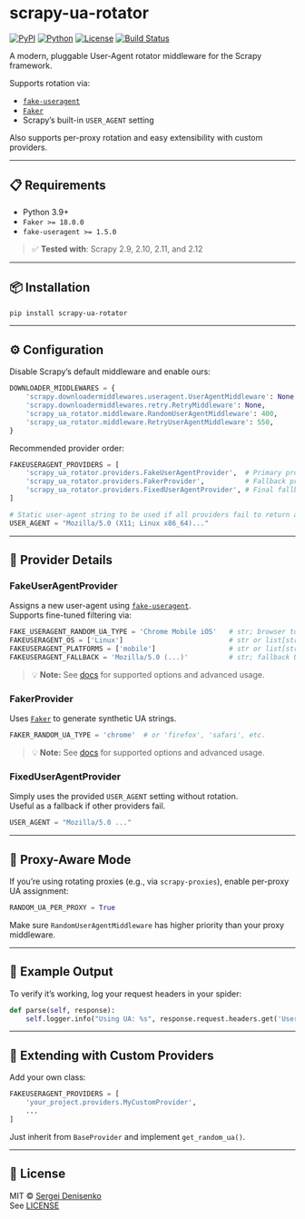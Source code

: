 
# scrapy-ua-rotator

[![PyPI](https://img.shields.io/pypi/v/scrapy-ua-rotator)](https://pypi.org/project/scrapy-ua-rotator/)
[![Python](https://img.shields.io/badge/Python-3.9%20|%203.10%20|%203.11%20|%203.12%20|%203.13-blue)](https://pypi.org/project/scrapy-ua-rotator/)
[![License](https://img.shields.io/github/license/geeone/scrapy-ua-rotator)](LICENSE)
[![Build Status](https://github.com/geeone/scrapy-ua-rotator/actions/workflows/build.yml/badge.svg)](https://github.com/geeone/scrapy-ua-rotator/actions/workflows/build.yml)

A modern, pluggable User-Agent rotator middleware for the Scrapy framework.

Supports rotation via:
- [`fake-useragent`](https://pypi.org/project/fake-useragent/)
- [`Faker`](https://faker.readthedocs.io/en/stable/providers/faker.providers.user_agent.html)
- Scrapy’s built-in `USER_AGENT` setting

Also supports per-proxy rotation and easy extensibility with custom providers.

---

## 📋 Requirements

- Python 3.9+
- `Faker >= 18.0.0`
- `fake-useragent >= 1.5.0`

> ✅ **Tested with**: Scrapy 2.9, 2.10, 2.11, and 2.12  

---

## 📦 Installation

```bash
pip install scrapy-ua-rotator
```

---

## ⚙️ Configuration

Disable Scrapy’s default middleware and enable ours:

```python
DOWNLOADER_MIDDLEWARES = {
    'scrapy.downloadermiddlewares.useragent.UserAgentMiddleware': None,
    'scrapy.downloadermiddlewares.retry.RetryMiddleware': None,
    'scrapy_ua_rotator.middleware.RandomUserAgentMiddleware': 400,
    'scrapy_ua_rotator.middleware.RetryUserAgentMiddleware': 550,
}
```

Recommended provider order:

```python
FAKEUSERAGENT_PROVIDERS = [
    'scrapy_ua_rotator.providers.FakeUserAgentProvider',  # Primary provider using the fake-useragent library
    'scrapy_ua_rotator.providers.FakerProvider',          # Fallback provider that generates synthetic UAs via Faker
    'scrapy_ua_rotator.providers.FixedUserAgentProvider', # Final fallback: uses the static USER_AGENT setting
]

# Static user-agent string to be used if all providers fail to return a valid value
USER_AGENT = "Mozilla/5.0 (X11; Linux x86_64)..."
```

---

## 🧩 Provider Details

### FakeUserAgentProvider

Assigns a new user-agent using [`fake-useragent`](https://github.com/fake-useragent/fake-useragent).  
Supports fine-tuned filtering via:

```python
FAKE_USERAGENT_RANDOM_UA_TYPE = 'Chrome Mobile iOS'   # str; browser to prioritize (default: 'random')
FAKEUSERAGENT_OS = ['Linux']                          # str or list[str]; OS filter (default: None — all OSes)
FAKEUSERAGENT_PLATFORMS = ['mobile']                  # str or list[str]; platform filter (default: None — all platforms)
FAKEUSERAGENT_FALLBACK = 'Mozilla/5.0 (...)'          # str; fallback UA string (default: internal fallback)
```

> 💡 **Note:** See [docs](https://github.com/fake-useragent/fake-useragent/blob/main/README.md) for supported options and advanced usage.

### FakerProvider

Uses [`Faker`](https://faker.readthedocs.io/en/stable/providers/faker.providers.user_agent.html) to generate synthetic UA strings.

```python
FAKER_RANDOM_UA_TYPE = 'chrome'  # or 'firefox', 'safari', etc.
```

> 💡 **Note:** See [docs](https://github.com/joke2k/faker/blob/master/README.rst) for supported options and advanced usage.

### FixedUserAgentProvider

Simply uses the provided `USER_AGENT` setting without rotation.  
Useful as a fallback if other providers fail.

```python
USER_AGENT = "Mozilla/5.0 ..."
```

---

## 🔀 Proxy-Aware Mode

If you’re using rotating proxies (e.g., via `scrapy-proxies`), enable per-proxy UA assignment:

```python
RANDOM_UA_PER_PROXY = True
```

Make sure `RandomUserAgentMiddleware` has higher priority than your proxy middleware.

---

## 🧪 Example Output

To verify it’s working, log your request headers in your spider:

```python
def parse(self, response):
    self.logger.info("Using UA: %s", response.request.headers.get('User-Agent'))
```

---

## 🔧 Extending with Custom Providers

Add your own class:

```python
FAKEUSERAGENT_PROVIDERS = [
    'your_project.providers.MyCustomProvider',
    ...
]
```

Just inherit from `BaseProvider` and implement `get_random_ua()`.

---

## 📄 License

MIT © [Sergei Denisenko](https://github.com/geeone)  
See [LICENSE](https://github.com/geeone/scrapy-ua-rotator/blob/main/LICENSE)
